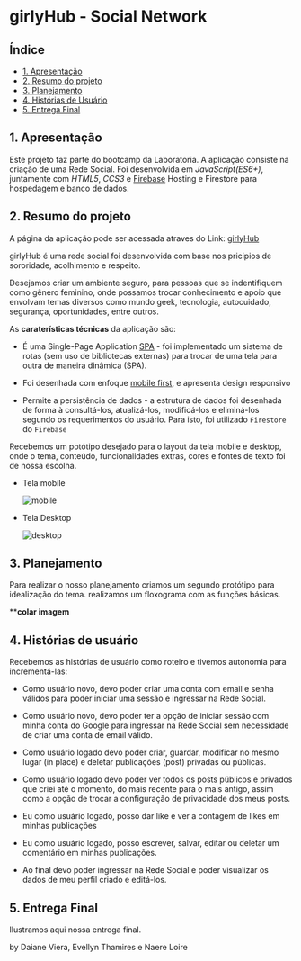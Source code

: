 # girlyHub - Social Network

## Índice

* [1. Apresentação](#1-apresentacao)
* [2. Resumo do projeto](#2-resumo-do-projeto)
* [3. Planejamento ](#3-planejamento )
* [4. Histórias de Usuário](#4-historias-de-usuário)
* [5. Entrega Final ](#5-entrega-final )



## 1. Apresentação   
Este projeto faz parte do bootcamp da Laboratoria.
A aplicação consiste na criação de uma Rede Social. Foi desenvolvida em *JavaScript(ES6+)*, juntamente com *HTML5*, *CCS3* e [Firebase](https://firebase.google.com/) Hosting e Firestore para hospedagem e banco de dados.

## 2. Resumo do projeto
A página da aplicação pode ser acessada atraves do Link: [girlyHub](https://.../)

girlyHub é uma rede social foi desenvolvida com base nos pricipios de sororidade, acolhimento e respeito.

Desejamos criar um ambiente seguro, para pessoas que se indentifiquem como gênero feminino, onde possamos trocar conhecimento e apoio que envolvam temas diversos como mundo geek, tecnologia, autocuidado, segurança, oportunidades, entre outros.


As **caraterísticas técnicas** da aplicação são:

* É uma Single-Page Application [SPA](https://dzone.com/articles/how-single-page-web-applications-actually-work) - foi implementado um sistema de rotas (sem uso de bibliotecas externas) para trocar de uma tela para outra de maneira dinâmica (SPA).

* Foi desenhada com enfoque [mobile first](https://darwindigital.com/mobile-first-versus-responsive-web-design/), e apresenta design responsivo

* Permite a persistência de dados - a estrutura de dados foi desenhada de forma à consultá-los, atualizá-los, modificá-los e eliminá-los segundo os requerimentos do usuário. Para isto, foi utilizado `Firestore` do `Firebase`

Recebemos um potótipo desejado para o layout da tela mobile e desktop, onde o tema, conteúdo, funcionalidades extras, cores e fontes de texto foi de nossa escolha.

* Tela mobile

    ![mobile](https://user-images.githubusercontent.com/32286663/56174616-ec9f6100-5fb8-11e9-9edb-d5ef7c251d9c.png)

* Tela Desktop

    ![desktop](https://user-images.githubusercontent.com/32286663/56174626-fcb74080-5fb8-11e9-8854-26e8d9c4e25f.png)



## 3. Planejamento
Para realizar o nosso planejamento criamos um segundo protótipo para idealização do tema.  realizamos um floxograma com as funções básicas.

 ******colar imagem****


## 4. Histórias de usuário  

Recebemos as histórias de usuário como roteiro e tivemos autonomia para incrementá-las:

* Como usuário novo, devo poder criar uma conta com email e senha válidos para poder iniciar uma sessão e ingressar na Rede Social.

* Como usuário novo, devo poder ter a opção de iniciar sessão com minha conta do Google para ingressar na Rede Social sem necessidade de criar uma conta de email válido.

* Como usuário logado devo poder criar, guardar, modificar no mesmo lugar (in place) e deletar publicações (post) privadas ou públicas.

* Como usuário logado devo poder ver todos os posts públicos e privados que criei até o momento, do mais recente para o mais antigo, assim como a opção de trocar a configuração de privacidade dos meus posts.

* Eu como usuário logado, posso dar like e ver a contagem de likes em minhas publicações

* Eu como usuário logado, posso escrever, salvar, editar ou deletar um comentário em minhas publicações.

* Ao final devo poder ingressar na Rede Social e poder visualizar os dados de meu perfil criado e editá-los.


## 5. Entrega Final

Ilustramos aqui nossa entrega final.




by Daiane Viera, Evellyn Thamires e Naere Loire

